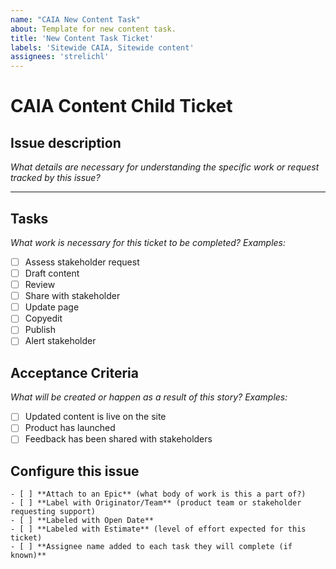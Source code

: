 ```yaml
---
name: "CAIA New Content Task"
about: Template for new content task.
title: 'New Content Task Ticket'
labels: 'Sitewide CAIA, Sitewide content'
assignees: 'strelichl'
---
```


# CAIA Content Child Ticket

## Issue description
_What details are necessary for understanding the specific work or request tracked by this issue?_

---
## Tasks
_What work is necessary for this ticket to be completed? Examples:_
- [ ] Assess stakeholder request
- [ ] Draft content
- [ ] Review 
- [ ] Share with stakeholder
- [ ] Update page
- [ ] Copyedit
- [ ] Publish
- [ ] Alert stakeholder

## Acceptance Criteria
_What will be created or happen as a result of this story? Examples:_
- [ ] Updated content is live on the site
- [ ] Product has launched
- [ ] Feedback has been shared with stakeholders

## Configure this issue
```[tasklist]
- [ ] **Attach to an Epic** (what body of work is this a part of?)
- [ ] **Label with Originator/Team** (product team or stakeholder requesting support)
- [ ] **Labeled with Open Date**
- [ ] **Labeled with Estimate** (level of effort expected for this ticket)
- [ ] **Assignee name added to each task they will complete (if known)**
